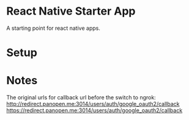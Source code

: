 React Native Starter App
=======

A starting point for react native apps.

Setup
=====



Notes
=====
The original urls for callback url before the switch to ngrok:
http://redirect.panopen.me:3014/users/auth/google_oauth2/callback
https://redirect.panopen.me:3014/users/auth/google_oauth2/callback
